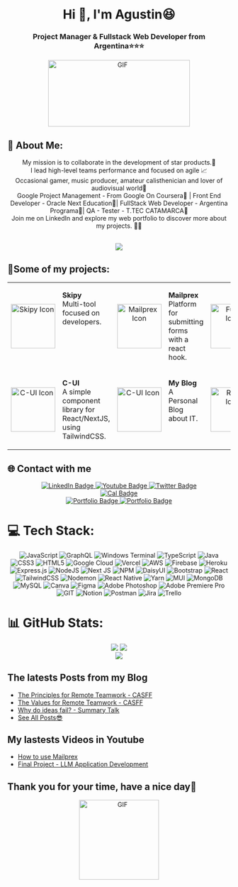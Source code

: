 <div  align="center">
<h1>Hi 👋, I'm Agustin😆 </h1>
<h3>Project Manager & Fullstack Web Developer from Argentina⭐⭐⭐</h3>
</div>
<div align="center"> 
<img width="320px" height="150px" src="https://i.giphy.com/media/v1.Y2lkPTc5MGI3NjExeG85OHM4enpjYmc4MjIyMGQ4bmJzNGR6Y2xjbGpvcncycnR4OWFmOCZlcD12MV9pbnRlcm5hbF9naWZfYnlfaWQmY3Q9Zw/xUPGGDNsLvqsBOhuU0/giphy.gif" alt="GIF"/>
</div>

## 💫 About Me:

<div align="center">
My mission is to collaborate in the development of star products.🌟<br/> 
I lead high-level teams performance and focused on agile 📈<br/>
Occasional gamer, music producer, amateur calisthenician and lover of audiovisual world🎨<br/>
Google Project Management - From Google On Coursera👑 | Front End Developer - Oracle Next Education🍊| FullStack Web Developer - Argentina Programa💼| QA - Tester - T.TEC CATAMARCA🥚
<br/>
Join me on LinkedIn and explore my web portfolio to discover more about my projects. 🚀📝
<br/>
<br/>  

[![](https://visitcount.itsvg.in/api?id=nitdraig&label=Profile%20Views&color=12&pretty=false)](https://visitcount.itsvg.in)

</div>

## 📌Some of my projects:

<table>
  <tr>
    <td style="text-align: center;">
      <a href="https://skipy.top">
        <img src="https://res.cloudinary.com/draig/image/upload/v1718659648/Skipy/dd2xu82at8rf5on5gfym.png" alt="Skipy Icon" width="100">
      </a>
    </td>
    <td style="vertical-align: top;">
      <p><strong>Skipy</strong><br>Multi-tool focused on developers.</p>
    </td>
    <td style="text-align: center;">
      <a href="https://mailprex.top">
        <img src="https://res.cloudinary.com/draig/image/upload/v1717633081/mailprex/iwzlpdbt3uclxt5mwll3.png" alt="Mailprex Icon" width="100">
      </a>
    </td>
    <td style="vertical-align: top;">
      <p><strong>Mailprex</strong><br>Platform for submitting forms with a react hook.</p>
    </td>
    <td style="text-align: center;">
      <a href="https://fuddy.click">
        <img src="https://res.cloudinary.com/draig/image/upload/v1694804873/fuddy/x3c0jyse51halioek934.png" alt="Fuddy Icon" width="100">
      </a>
    </td>
    <td style="vertical-align: top;">
      <p><strong>Fuddy</strong><br>Healthy Recipe Recommendations WebApp with AI.</p>
    </td>
    
  </tr>
  <tr>
     <td style="text-align: center;">
      <a href="https://c-ui.agustin.top">
        <img src="https://c-ui.agustin.top/logo.png" alt="C-UI Icon" width="100">
      </a>
    </td>
    <td style="vertical-align: top;">
      <p><strong>C-UI</strong><br>A simple component library for React/NextJS, using TailwindCSS.</p>
    </td>
 <td style="text-align: center;">
      <a href="https://en.blog.agustin.top">
        <img src="https://res.cloudinary.com/draig/image/upload/v1721879796/portolio-personal/icqgvg2j7br8opbasotz.png" alt="C-UI Icon" width="100">
      </a>
    </td>
    <td style="vertical-align: top;">
      <p><strong>My Blog</strong><br>A Personal Blog about IT.</p>
    </td>
    <td style="text-align: center;">
      <a href="https://roger.agustin.top">
        <img src="https://res.cloudinary.com/draig/image/upload/v1723941619/portolio-personal/tse7kqpxwyrbgachsv4y.png" alt="Roger Icon" width="100">
      </a>
    </td>
    <td style="vertical-align: top;">
      <p><strong>Roger</strong><br>An AI financial consultant</p>
    </td>
    </tr>
</table>



## 🌐 Contact with me
<div id="badges" align="center" >
  <a href="https://linkedin.com/in/avellaneda-agustín-tns/">
    <img src="https://img.shields.io/badge/LinkedIn-blue?style=for-the-badge&logo=linkedin&logoColor=white" alt="LinkedIn Badge"/>
  </a>
  <a href="https://www.youtube.com/@draig_dev">
    <img src="https://img.shields.io/badge/YouTube-red?style=for-the-badge&logo=youtube&logoColor=white" alt="Youtube Badge"/>
  </a>
    
  <a href="https://twitter.com/nitdraig">
    <img src="https://img.shields.io/badge/Twitter-blue?style=for-the-badge&logo=twitter&logoColor=white" alt="Twitter Badge"/>
  </a>  <br/>
  <a href="https://cal.com/nitdraig">
    <img src="https://img.shields.io/badge/Take A Call With Me-purple?style=for-the-badge&logo=cal&logoColor=white" alt="Cal Badge"/>
    <br/> 
  </a>
    <a href="https://agustin.top">
    <img src="https://img.shields.io/badge/Freelance Portfolio-gray?style=for-the-badge&logo=cal&logoColor=white" alt="Portfolio Badge"/>
  </a>
     <a href="https://portfolio.agustin.top">
    <img src="https://img.shields.io/badge/Technical Portfolio-white?style=for-the-badge&logo=cal&logoColor=white" alt="Portfolio Badge"/>
  </a>
</div>




# 💻 Tech Stack:
<div align="center">

![JavaScript](https://img.shields.io/badge/javascript-%23323330.svg?style=for-the-badge&logo=javascript&logoColor=%23F7DF1E) ![GraphQL](https://img.shields.io/badge/-GraphQL-E10098?style=for-the-badge&logo=graphql&logoColor=white) ![Windows Terminal](https://img.shields.io/badge/Windows%20Terminal-%234D4D4D.svg?style=for-the-badge&logo=windows-terminal&logoColor=white) ![TypeScript](https://img.shields.io/badge/typescript-%23007ACC.svg?style=for-the-badge&logo=typescript&logoColor=white) ![Java](https://img.shields.io/badge/java-%23ED8B00.svg?style=for-the-badge&logo=openjdk&logoColor=white) ![CSS3](https://img.shields.io/badge/css3-%231572B6.svg?style=for-the-badge&logo=css3&logoColor=white) ![HTML5](https://img.shields.io/badge/html5-%23E34F26.svg?style=for-the-badge&logo=html5&logoColor=white) ![Google Cloud](https://img.shields.io/badge/GoogleCloud-%234285F4.svg?style=for-the-badge&logo=google-cloud&logoColor=white) ![Vercel](https://img.shields.io/badge/vercel-%23000000.svg?style=for-the-badge&logo=vercel&logoColor=white) ![AWS](https://img.shields.io/badge/AWS-%23FF9900.svg?style=for-the-badge&logo=amazon-aws&logoColor=white) ![Firebase](https://img.shields.io/badge/firebase-%23039BE5.svg?style=for-the-badge&logo=firebase) ![Heroku](https://img.shields.io/badge/heroku-%23430098.svg?style=for-the-badge&logo=heroku&logoColor=white) ![Express.js](https://img.shields.io/badge/express.js-%23404d59.svg?style=for-the-badge&logo=express&logoColor=%2361DAFB) ![NodeJS](https://img.shields.io/badge/node.js-6DA55F?style=for-the-badge&logo=node.js&logoColor=white) ![Next JS](https://img.shields.io/badge/Next-black?style=for-the-badge&logo=next.js&logoColor=white) ![NPM](https://img.shields.io/badge/NPM-%23CB3837.svg?style=for-the-badge&logo=npm&logoColor=white) ![DaisyUI](https://img.shields.io/badge/daisyui-5A0EF8?style=for-the-badge&logo=daisyui&logoColor=white) ![Bootstrap](https://img.shields.io/badge/bootstrap-%238511FA.svg?style=for-the-badge&logo=bootstrap&logoColor=white) ![React](https://img.shields.io/badge/react-%2320232a.svg?style=for-the-badge&logo=react&logoColor=%2361DAFB) ![TailwindCSS](https://img.shields.io/badge/tailwindcss-%2338B2AC.svg?style=for-the-badge&logo=tailwind-css&logoColor=white) ![Nodemon](https://img.shields.io/badge/NODEMON-%23323330.svg?style=for-the-badge&logo=nodemon&logoColor=%BBDEAD) ![React Native](https://img.shields.io/badge/react_native-%2320232a.svg?style=for-the-badge&logo=react&logoColor=%2361DAFB) ![Yarn](https://img.shields.io/badge/yarn-%232C8EBB.svg?style=for-the-badge&logo=yarn&logoColor=white) ![MUI](https://img.shields.io/badge/MUI-%230081CB.svg?style=for-the-badge&logo=mui&logoColor=white) ![MongoDB](https://img.shields.io/badge/MongoDB-%234ea94b.svg?style=for-the-badge&logo=mongodb&logoColor=white) ![MySQL](https://img.shields.io/badge/mysql-%2300000f.svg?style=for-the-badge&logo=mysql&logoColor=white) ![Canva](https://img.shields.io/badge/Canva-%2300C4CC.svg?style=for-the-badge&logo=Canva&logoColor=white) ![Figma](https://img.shields.io/badge/figma-%23F24E1E.svg?style=for-the-badge&logo=figma&logoColor=white) ![Adobe Photoshop](https://img.shields.io/badge/adobe%20photoshop-%2331A8FF.svg?style=for-the-badge&logo=adobe%20photoshop&logoColor=white) ![Adobe Premiere Pro](https://img.shields.io/badge/Adobe%20Premiere%20Pro-9999FF.svg?style=for-the-badge&logo=Adobe%20Premiere%20Pro&logoColor=white) ![GIT](https://img.shields.io/badge/Git-fc6d26?style=for-the-badge&logo=git&logoColor=white) ![Notion](https://img.shields.io/badge/Notion-%23000000.svg?style=for-the-badge&logo=notion&logoColor=white)  ![Postman](https://img.shields.io/badge/Postman-FF6C37?style=for-the-badge&logo=postman&logoColor=white) ![Jira](https://img.shields.io/badge/jira-%230A0FFF.svg?style=for-the-badge&logo=jira&logoColor=white) ![Trello](https://img.shields.io/badge/Trello-%23026AA7.svg?style=for-the-badge&logo=Trello&logoColor=white)

</div>

# 📊 GitHub Stats:


<div align="center">

![](https://github-readme-stats.vercel.app/api?username=nitdraig&theme=react&hide_border=false&include_all_commits=false&count_private=false)
![](https://github-readme-streak-stats.herokuapp.com/?user=nitdraig&theme=react&hide_border=false)<br/>
![](https://github-readme-stats.vercel.app/api/top-langs/?username=nitdraig&theme=react&hide_border=false&include_all_commits=false&count_private=false&layout=compact)


</div>

## The latests Posts from my Blog

- [The Principles for Remote Teamwork - CASFF](https://en.blog.agustin.top/posts/019_principles_for_remote_teamwork) <br/>
- [The Values ​​for Remote Teamwork - CASFF](https://en.blog.agustin.top/posts/020_values_for_remote_teamwork)<br/>
- [Why do ideas fail? - Summary Talk](https://en.blog.agustin.top/posts/022_why_ideas_fail)<br/>
- [See All Posts😎](https://en.blog.agustin.top/blog)<br/>


## My lastests Videos in Youtube

- [How to use Mailprex](https://www.youtube.com/watch?v=jUFbzTwiytU) <br/>
- [Final Project - LLM Application Development](https://www.youtube.com/watch?v=vSYIJVm0-eM) <br/>

## Thank you for your time, have a nice day🥳

<div  align="center">
  
   <img  height="180px" src="https://i.giphy.com/media/v1.Y2lkPTc5MGI3NjExb2t0dnc0dnY4aG9zb3BrbGRyZHYxdGthcnd2bXJ1Nnh1cTdyc2FqMiZlcD12MV9pbnRlcm5hbF9naWZfYnlfaWQmY3Q9Zw/R6gvnAxj2ISzJdbA63/giphy-downsized.gif" alt="GIF"/>
   
</div>
